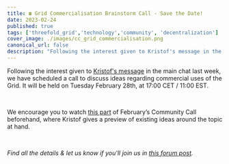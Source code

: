 ```yaml
---
title: ☎️ Grid Commercialisation Brainstorm Call - Save the Date!
date: 2023-02-24
published: true
tags: ['threefold_grid','technology','community', 'decentralization']
cover_image: ./images/cc_grid_commercialisation.png
canonical_url: false
description: "Following the interest given to Kristof's message in the main chat last week, we have scheduled a call to discuss ideas regarding commercial uses of the Grid."
---
```


Following the interest given to [Kristof's message](https://forum.threefold.io/t/grid-commercialisation-brainstorm-call/3808) in the main chat last week, we have scheduled a call to discuss ideas regarding commercial uses of the Grid. It will be held on Tuesday February 28th, at 17:00 CET / 11:00 EST.

<br/>

We encourage you to watch [this part](https://www.youtube.com/watch?v=ryTqvUmM0rQ&t=2501s) of February’s Community Call beforehand, where Kristof gives a preview of existing ideas around the topic at hand.

<br/> 

_Find all the details & let us know if you'll join us in [this forum post](https://forum.threefold.io/t/grid-commercialisation-brainstorm-call/3808)._